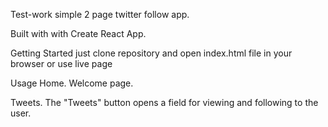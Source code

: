 Test-work simple 2 page twitter follow app.

Built with with Create React App.

Getting Started just clone repository and open index.html file in your browser or use live page

Usage Home. Welcome page.

Tweets. The "Tweets" button opens a field for viewing and following to the user.
